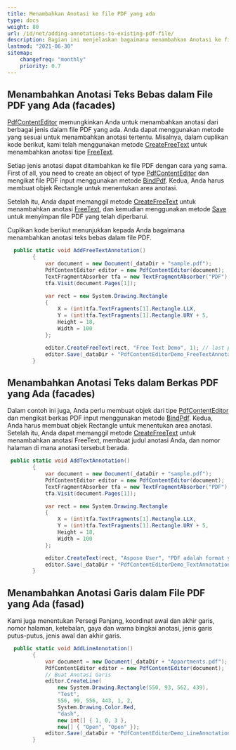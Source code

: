 ```yaml
---
title: Menambahkan Anotasi ke file PDF yang ada
type: docs
weight: 80
url: /id/net/adding-annotations-to-existing-pdf-file/
description: Bagian ini menjelaskan bagaimana menambahkan Anotasi ke file PDF yang ada dengan Aspose.PDF Facades.
lastmod: "2021-06-30"
sitemap:
    changefreq: "monthly"
    priority: 0.7
---
```


## Menambahkan Anotasi Teks Bebas dalam File PDF yang Ada (facades)

[PdfContentEditor](https://reference.aspose.com/pdf/net/aspose.pdf.facades/pdfcontenteditor) memungkinkan Anda untuk menambahkan anotasi dari berbagai jenis dalam file PDF yang ada. Anda dapat menggunakan metode yang sesuai untuk menambahkan anotasi tertentu. Misalnya, dalam cuplikan kode berikut, kami telah menggunakan metode [CreateFreeText](https://reference.aspose.com/pdf/net/aspose.pdf.facades/pdfcontenteditor/methods/createfreetext) untuk menambahkan anotasi tipe [FreeText](https://reference.aspose.com/pdf/net/aspose.pdf.annotations/freetextannotation).

Setiap jenis anotasi dapat ditambahkan ke file PDF dengan cara yang sama. First of all, you need to create an object of type [PdfContentEditor](https://reference.aspose.com/pdf/net/aspose.pdf.facades/pdfcontenteditor) dan mengikat file PDF input menggunakan metode [BindPdf](https://reference.aspose.com/pdf/net/aspose.pdf.facades.facade/bindpdf/methods/3). Kedua, Anda harus membuat objek Rectangle untuk menentukan area anotasi.

Setelah itu, Anda dapat memanggil metode [CreateFreeText](https://reference.aspose.com/pdf/net/aspose.pdf.facades/pdfcontenteditor/methods/createfreetext) untuk menambahkan anotasi [FreeText](https://reference.aspose.com/pdf/net/aspose.pdf.annotations/freetextannotation), dan kemudian menggunakan metode [Save](https://reference.aspose.com/pdf/net/aspose.pdf/document/methods/save) untuk menyimpan file PDF yang telah diperbarui.

Cuplikan kode berikut menunjukkan kepada Anda bagaimana menambahkan anotasi teks bebas dalam file PDF.

```csharp
  public static void AddFreeTextAnnotation()
        {
            var document = new Document(_dataDir + "sample.pdf");
            PdfContentEditor editor = new PdfContentEditor(document);
            TextFragmentAbsorber tfa = new TextFragmentAbsorber("PDF");
            tfa.Visit(document.Pages[1]);

            var rect = new System.Drawing.Rectangle
            {
                X = (int)tfa.TextFragments[1].Rectangle.LLX,
                Y = (int)tfa.TextFragments[1].Rectangle.URY + 5,
                Height = 18,
                Width = 100
            };

            editor.CreateFreeText(rect, "Free Text Demo", 1); // last param is a page number
            editor.Save(_dataDir + "PdfContentEditorDemo_FreeTextAnnotation.pdf");
        }
```
## Menambahkan Anotasi Teks dalam Berkas PDF yang Ada (facades)

Dalam contoh ini juga, Anda perlu membuat objek dari tipe [PdfContentEditor](https://reference.aspose.com/pdf/net/aspose.pdf.facades/pdfcontenteditor) dan mengikat berkas PDF input menggunakan metode [BindPdf](https://reference.aspose.com/pdf/net/aspose.pdf.facades.facade/bindpdf/methods/3). Kedua, Anda harus membuat objek Rectangle untuk menentukan area anotasi. Setelah itu, Anda dapat memanggil metode [CreateFreeText](https://reference.aspose.com/pdf/net/aspose.pdf.facades/pdfcontenteditor/methods/createfreetext) untuk menambahkan anotasi FreeText, membuat judul anotasi Anda, dan nomor halaman di mana anotasi tersebut berada.

```csharp
 public static void AddTextAnnotation()
        {
            var document = new Document(_dataDir + "sample.pdf");
            PdfContentEditor editor = new PdfContentEditor(document);
            TextFragmentAbsorber tfa = new TextFragmentAbsorber("PDF");
            tfa.Visit(document.Pages[1]);

            var rect = new System.Drawing.Rectangle
            {
                X = (int)tfa.TextFragments[1].Rectangle.LLX,
                Y = (int)tfa.TextFragments[1].Rectangle.URY + 5,
                Height = 18,
                Width = 100
            };

            editor.CreateText(rect, "Aspose User", "PDF adalah format yang lebih baik untuk dokumen modern", false, "Key", 1);
            editor.Save(_dataDir + "PdfContentEditorDemo_TextAnnotation.pdf");
        }
```

## Menambahkan Anotasi Garis dalam File PDF yang Ada (fasad)

Kami juga menentukan Persegi Panjang, koordinat awal dan akhir garis, nomor halaman, ketebalan, gaya dan warna bingkai anotasi, jenis garis putus-putus, jenis awal dan akhir garis.

```csharp
  public static void AddLineAnnotation()
        {
            var document = new Document(_dataDir + "Appartments.pdf");
            PdfContentEditor editor = new PdfContentEditor(document);
            // Buat Anotasi Garis
            editor.CreateLine(
                new System.Drawing.Rectangle(550, 93, 562, 439),
                "Test",
                556, 99, 556, 443, 1, 2,
                System.Drawing.Color.Red,
                "dash",
                new int[] { 1, 0, 3 },
                new[] { "Open", "Open" });
            editor.Save(_dataDir + "PdfContentEditorDemo_LineAnnotation.pdf");
        }
```